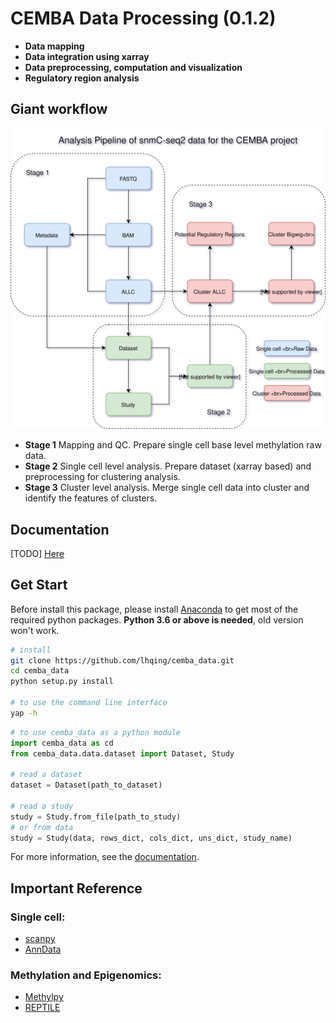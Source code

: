 # CEMBA Data Processing (0.1.2)
- **Data mapping**
- **Data integration using xarray**
- **Data preprocessing, computation and visualization**
- **Regulatory region analysis**

## Giant workflow
![](/doc/image/pipeline.svg)
- **Stage 1** Mapping and QC. Prepare single cell base level methylation raw data.
- **Stage 2** Single cell level analysis. Prepare dataset (xarray based) and preprocessing for clustering analysis.
- **Stage 3** Cluster level analysis. Merge single cell data into cluster and identify the features of clusters.

## Documentation
[TODO] [Here](https://cemba-data.readthedocs.io/en/latest)

## Get Start
Before install this package, please install [Anaconda](https://www.anaconda.com/download/) to get most of the required python packages. **Python 3.6 or above is needed**, old version won't work.


```bash
# install
git clone https://github.com/lhqing/cemba_data.git
cd cemba_data
python setup.py install

# to use the command line interface
yap -h
```
```python
# to use cemba_data as a python module
import cemba_data as cd
from cemba_data.data.dataset import Dataset, Study

# read a dataset
dataset = Dataset(path_to_dataset)

# read a study 
study = Study.from_file(path_to_study)
# or from data
study = Study(data, rows_dict, cols_dict, uns_dict, study_name)
```
For more information, see the [documentation](https://cemba-data.readthedocs.io/en/latest).

## Important Reference
### Single cell:
- [scanpy](https://github.com/theislab/scanpy)
- [AnnData](https://github.com/theislab/anndata)
### Methylation and Epigenomics:
- [Methylpy](https://github.com/yupenghe/methylpy)
- [REPTILE](https://github.com/yupenghe/REPTILE)

